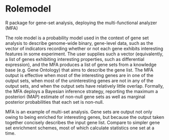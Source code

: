 # Rolemodel
R package for gene-set analysis, deploying the multi-functional analyzer (MFA)

The role model is a probability model used in the context of gene set analysis to describe genome-wide binary, gene-level data, such as the vector of indicators recording whether or not each gene exhibits interesting features in some experiment.  The user supplies such a vector (equivalently, a list of genes exhibiting interesting properties, such as differential expression), and the MFA produces a list of gene sets from a knowledge base (e.g. Gene Ontology) that aims to describe the gene list.  The MFA output is effective when most of the interesting genes are in one of the output sets, when most of the uninteresting genes are not in any of the output sets, and when the output sets have relatively little overlap.   Formally, the MFA deploys a Bayesian inference strategy, reporting the maximum a posteriori (MAP) estimate of non-null gene sets as well as marginal posterior probabilities that each set is non-null.

MFA is an example of multi-set analysis.  Gene sets are output not only owing to being enriched for interesting genes, but because the output taken together concisely describes the input gene list.  Compare to simpler gene set enrichment schemes, most of which calculate statistics one set at a time.

